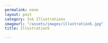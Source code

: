 ```yaml
---
permalink: none
layout: post
category: Ink Illustrations
imageurl: "/assets/images/illustration5.jpg"
title: Illustration5

---
```

